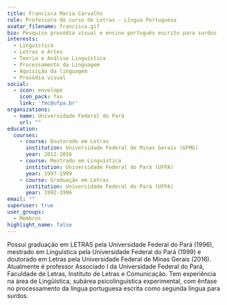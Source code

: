 ```yaml
---
title: Francisca Maria Carvalho
role: Professora do curso de Letras - Língua Portuguesa
avatar_filename: francisca.gif
bio: Pesquiso prosódia visual e ensino português escrito para surdos
interests:
  - Linguística
  - Letras e Artes
  - Teoria e Análise Linguística
  - Processamento da Linguagem
  - Aquisição da linguagem
  - Prosódia visual
social:
  - icon: envelope
    icon_pack: fas
    link: 'fmc@ufpa.br'
organizations:
  - name: Universidade Federal do Pará
    url: ""
education:
  courses:
    - course: Doutorado em Letras
      institution: Universidade Federal de Minas Gerais (UFMG)
      year: 2012-2016
    - course: Mestrado em Linguística
      institution: Universidade Federal do Pará (UFPA)
      year: 1997-1999
    - course: Graduação em Letras
      institution: Universidade Federal do Pará (UFPA)
      year: 1992-1996
email: ""
superuser: true
user_groups:
  - Membros
highlight_name: false
---
```


Possui graduação em LETRAS pela Universidade Federal do Pará (1996), mestrado em Linguística pela Universidade Federal do Pará (1999) e doutorado em Letras pela Universidade Federal de Minas Gerais (2016). Atualmente é professor Associado I da Universidade Federal do Pará, Faculdade de Letras, Instituto de Letras e Comunicação. Tem experiência na área de Lingüística, subárea psicolinguística experimental, com ênfase no processamento da língua portuguesa escrita como segunda língua para surdos.
